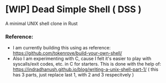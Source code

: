 # [WIP] Dead Simple Shell ( DSS )

A minimal UNIX shell clone in Rust

### Reference:

- I am currently building this using as reference: https://github.com/tokenrove/build-your-own-shell/
- Also I am experimenting with C, cause I felt it's easier to play with syscalls/exit codes, etc. in C for starters. This is done with the help of: https://indradhanush.github.io/blog/writing-a-unix-shell-part-1/ ( this has 3 parts, just replace last 1, with 2 and 3 respecitvely )

